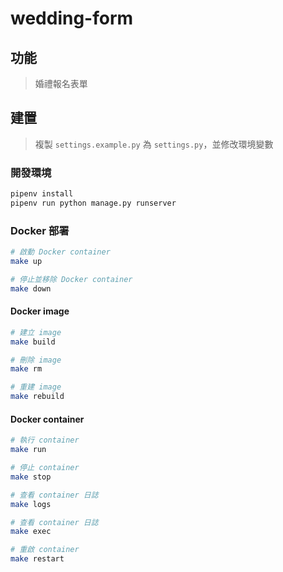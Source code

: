# wedding-form

## 功能

> 婚禮報名表單

## 建置

> 複製 `settings.example.py` 為 `settings.py`，並修改環境變數

### 開發環境

```bash
pipenv install
pipenv run python manage.py runserver
```

### Docker 部署

```bash
# 啟動 Docker container
make up

# 停止並移除 Docker container
make down
```

#### Docker image

```bash
# 建立 image
make build

# 刪除 image
make rm

# 重建 image
make rebuild
```

#### Docker container

```bash
# 執行 container
make run

# 停止 container
make stop

# 查看 container 日誌
make logs

# 查看 container 日誌
make exec

# 重啟 container
make restart
```
